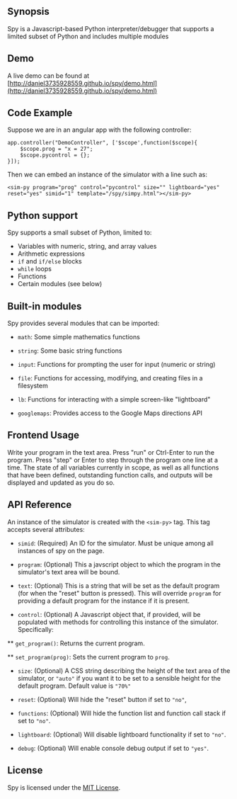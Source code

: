 ## Synopsis

Spy is a Javascript-based Python interpreter/debugger that supports a limited
subset of Python and includes multiple modules

## Demo

A live demo can be found at 
[http://daniel3735928559.github.io/spy/demo.html](http://daniel3735928559.github.io/spy/demo.html)

## Code Example

Suppose we are in an angular app with the following controller:

```
app.controller("DemoController", ['$scope',function($scope){
    $scope.prog = "x = 27";
    $scope.pycontrol = {};
}]);
```

Then we can embed an instance of the simulator with a line such as: 

```
<sim-py program="prog" control="pycontrol" size="" lightboard="yes" reset="yes" simid="1" template="/spy/simpy.html"></sim-py>
```

## Python support

Spy supports a small subset of Python, limited to:

* Variables with numeric, string, and array values
* Arithmetic expressions
* `if` and `if/else` blocks
* `while` loops
* Functions
* Certain modules (see below)

## Built-in modules

Spy provides several modules that can be imported:

* `math`: Some simple mathematics functions

* `string`: Some basic string functions

* `input`: Functions for prompting the user for input (numeric or string)

* `file`: Functions for accessing, modifying, and creating files in a filesystem

* `lb`: Functions for interacting with a simple screen-like "lightboard"

* `googlemaps`: Provides access to the Google Maps directions API

## Frontend Usage

Write your program in the text area.  Press "run" or Ctrl-Enter to run
the program.  Press "step" or Enter to step through the program one
line at a time.  The state of all variables currently in scope, as
well as all functions that have been defined, outstanding function
calls, and outputs will be displayed and updated as you do so.

## API Reference

An instance of the simulator is created with the `<sim-py>` tag.  This
tag accepts several attributes:

* `simid`: (Required) An ID for the simulator.  Must be unique among all
  instances of spy on the page.
  
* `program`: (Optional) This a javscript object to which the program in the
  simulator's text area will be bound.  

* `text`: (Optional) This is a string that will be set as the default program
  (for when the "reset" button is pressed).  This will override
  `program` for providing a default program for the instance if it is
  present.

* `control`: (Optional) A Javascript object that, if provided, will be populated
  with methods for controlling this instance of the simulator.
  Specifically: 

** `get_program()`: Returns the current program.

** `set_program(prog)`: Sets the current program to `prog`.  

* `size`: (Optional) A CSS string describing the height of the text area of the
  simulator, or `"auto"` if you want it to be set to a sensible height
  for the default program.  Default value is `"70%"`

* `reset`: (Optional) Will hide the "reset" button if set to `"no"`,

* `functions`: (Optional) Will hide the function list and function call stack if set to `"no"`.

* `lightboard`: (Optional) Will disable lightboard functionality if set to `"no"`.

* `debug`: (Optional) Will enable console debug output if set to `"yes"`.  

## License

Spy is licensed under the [MIT License](http://opensource.org/licenses/MIT).
